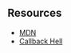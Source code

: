 ## Resources

- [MDN](https://developer.mozilla.org/en-US/docs/Learn/JavaScript/Asynchronous)
- [Callback Hell](http://callbackhell.com)